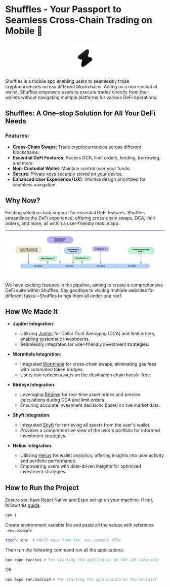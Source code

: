 # Shuffles - Your Passport to Seamless Cross-Chain Trading on Mobile 📱

<p align="center">
    <img src="/src/assets/images/icon.png" width="100" height="100" style="display: block; margin: 0 auto">
</p>

Shuffles is a mobile app enabling users to seamlessly trade cryptocurrencies across different blockchains. Acting as a non-custodial wallet, Shuffles empowers users to execute trades directly from their wallets without navigating multiple platforms for various DeFi operations.

## Shuffles: A One-stop Solution for All Your DeFi Needs

### Features:
- **Cross-Chain Swaps**: Trade cryptocurrencies across different blockchains.
- **Essential DeFi Features**: Access DCA, limit orders, lending, borrowing, and more.
- **Non-Custodial Wallet**: Maintain control over your funds.
- **Secure**: Private keys securely stored on your device.
- **Enhanced User Experience (UX)**: Intuitive design prioritized for seamless navigation.

## Why Now?

Existing solutions lack support for essential DeFi features. Shuffles streamlines the DeFi experience, offering cross-chain swaps, DCA, limit orders, and more, all within a user-friendly mobile app.

![ROADMAP](/src/assets/images/roadmap.png)

We have exciting features in the pipeline, aiming to create a comprehensive DeFi suite within Shuffles. Say goodbye to visiting multiple websites for different tasks—Shuffles brings them all under one roof.

## How We Made It

- **Jupiter Integration**:
  - Utilizing [Jupiter](https://station.jup.ag/docs/dca/dca-sdk) for Dollar Cost Averaging (DCA) and limit orders, enabling systematic investments.
  - Seamlessly integrated for user-friendly investment strategies.

- **Wormhole Integration**:
  - Integrated [Wormhole](https://docs.wormhole.com/wormhole/reference/sdk-docs) for cross-chain swaps, eliminating gas fees with automated token bridges.
  - Users can redeem assets on the destination chain hassle-free.

- **Birdeye Integration**:
  - Leveraging [Birdeye](https://birdeye.so/) for real-time asset prices and precise calculations during DCA and limit orders.
  - Ensuring accurate investment decisions based on live market data.

- **Shyft Integration**:
  - Integrated [Shyft](https://docs.shyft.to/solana-apis/) for retrieving all assets from the user's wallet.
  - Provides a comprehensive view of the user's portfolio for informed investment strategies.

- **Helius Integration**:
  - Utilizing [Helius](https://docs.helius.dev/) for wallet analytics, offering insights into user activity and portfolio performance.
  - Empowering users with data-driven insights for optimized investment strategies.

## How to Run the Project

Ensure you have React Native and Expo set up on your machine. If not, follow this [guide](https://reactnative.dev/docs/environment-setup).

```sh
npm i
```

Create environment variable file and paste all the values with reference `.env.example`

```sh
touch .env  # PASTE keys from the .env.example file
```

Then run the following command run all the applications:

```sh
npx expo run:ios # For starting the application on the iOS simulator
```

OR

```sh
npx expo run:android # For starting the application on the emulator
```
